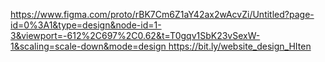 [https://www.figma.com/proto/rBK7Cm6Z1aY42ax2wAcvZi/Untitled?page-id=0%3A1&type=design&node-id=1-3&viewport=-612%2C697%2C0.62&t=T0gqv1SbK23vSexW-1&scaling=scale-down&mode=design
](https://bit.ly/website_design_HIten)https://bit.ly/website_design_HIten

